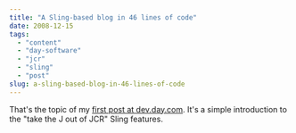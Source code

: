 ```yaml
---
title: "A Sling-based blog in 46 lines of code"
date: 2008-12-15
tags: 
  - "content"
  - "day-software"
  - "jcr"
  - "sling"
  - "post"
slug: a-sling-based-blog-in-46-lines-of-code
---
```


That's the topic of my [first post at dev.day.com](http://dev.day.com/microsling/content/blogs/main/sling-46-lines-blog.html). It's a simple introduction to the "take the J out of JCR" Sling features.
